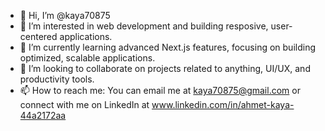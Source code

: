 - 👋 Hi, I’m @kaya70875
- 👀 I’m interested in web development and building resposive, user-centered applications.
- 🌱 I’m currently learning advanced Next.js features, focusing on building optimized, scalable applications.
- 💞️  I’m looking to collaborate on projects related to anything, UI/UX, and productivity tools.
- 📫 How to reach me: You can email me at kaya70875@gmail.com or connect with me on LinkedIn at www.linkedin.com/in/ahmet-kaya-44a2172aa

<!---
kaya70875/kaya70875 is a ✨ special ✨ repository because its `README.md` (this file) appears on your GitHub profile.
You can click the Preview link to take a look at your changes.
--->
